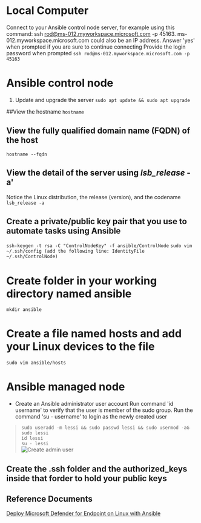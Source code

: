 # Local Computer
Connect to your Ansible control node server, for example using this command: ssh rod@ms-012.myworkspace.microsoft.com -p 45163.
ms-012.myworkspace.microsoft.com could also be an IP address.
Answer 'yes' when prompted if you are sure to continue connecting
Provide the login password when prompted
```ssh rod@ms-012.myworkspace.microsoft.com -p 45163```

# Ansible control node
1. Update and upgrade the server
```sudo apt update && sudo apt upgrade```

##View the hostname
```hostname```

## View the fully qualified domain name (FQDN) of the host
```hostname --fqdn```

## View the detail of the server using _lsb_release_ -a'
Notice the Linux distribution, the release (version), and the codename
``` lsb_release -a```

## Create a private/public key pair that you use to automate tasks using Ansible
```ssh-keygen -t rsa -C "ControlNodeKey" -f ansible/ControlNode```
```sudo vim ~/.ssh/config (add the following line: IdentityFile ~/.ssh/ControlNode)```


# Create folder in your working directory named ansible
```mkdir ansible```

# Create a file named hosts and add your Linux devices to the file
```sudo vim ansible/hosts```


# Ansible managed node

* Create an Ansible administrator user account
Run command 'id username' to verify that the user is member of the sudo group.
Run the command 'su - username' to login as the newly created user
>```sudo useradd -m lessi && sudo passwd lessi && sudo usermod -aG sudo lessi```<br>
>```id lessi```<br>
>```su - lessi```<br>
![Create admin user](/image-1.png)

## Create the .ssh folder and the authorized_keys inside that forder to hold your public keys


## Reference Documents
[Deploy Microsoft Defender for Endpoint on Linux with Ansible](https://learn.microsoft.com/en-us/microsoft-365/security/defender-endpoint/linux-install-with-ansible?view=o365-worldwide)


